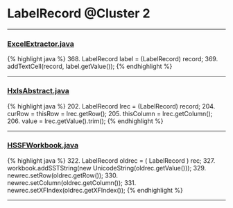# LabelRecord @Cluster 2

***

### [ExcelExtractor.java](https://searchcode.com/codesearch/view/111785559/)
{% highlight java %}
368. LabelRecord label = (LabelRecord) record;
369. addTextCell(record, label.getValue());
{% endhighlight %}

***

### [HxlsAbstract.java](https://searchcode.com/codesearch/view/68613461/)
{% highlight java %}
202. LabelRecord lrec = (LabelRecord) record;
204. curRow = thisRow = lrec.getRow();
205. thisColumn = lrec.getColumn();
206. value = lrec.getValue().trim();
{% endhighlight %}

***

### [HSSFWorkbook.java](https://searchcode.com/codesearch/view/15642316/)
{% highlight java %}
322. LabelRecord oldrec = ( LabelRecord ) rec;
327.     workbook.addSSTString(new UnicodeString(oldrec.getValue()));
329. newrec.setRow(oldrec.getRow());
330. newrec.setColumn(oldrec.getColumn());
331. newrec.setXFIndex(oldrec.getXFIndex());
{% endhighlight %}

***

